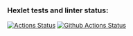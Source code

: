 ### Hexlet tests and linter status:
[![Actions Status](https://github.com/Jackie-Dou/php-project-lvl4/workflows/hexlet-check/badge.svg)](https://github.com/Jackie-Dou/php-project-lvl4/actions)
[![Github Actions Status](https://github.com/Jackie-Dou/php-project-lvl4/workflows/CI/badge.svg)](https://github.com/Jackie-Dou/php-project-lvl4/actions)
